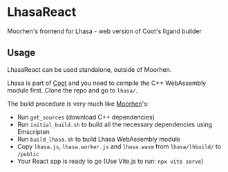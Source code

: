 # LhasaReact
Moorhen's frontend for Lhasa - web version of Coot's ligand builder


## Usage

LhasaReact can be used standalone, outside of Moorhen.

Lhasa is part of [Coot](https://github.com/pemsley/coot) and you need to compile the C++ WebAssembly module first.
Clone the repo and go to `lhasa/`.

The build procedure is very much like [Moorhen](https://github.com/moorhen-coot/Moorhen)'s:

* Run `get_sources` (download C++ dependencies)
* Run `initial_build.sh` to build all the necessary dependencies using Emscripten
* Run `build_lhasa.sh` to build Lhasa WebAssembly module
* Copy `lhasa.js`, `lhasa.worker.js` and `lhasa.wasm` from `lhasa/lhbuild/` to `/public`
* Your React app is ready to go (Use Vite.js to run: `npx vite serve`)
